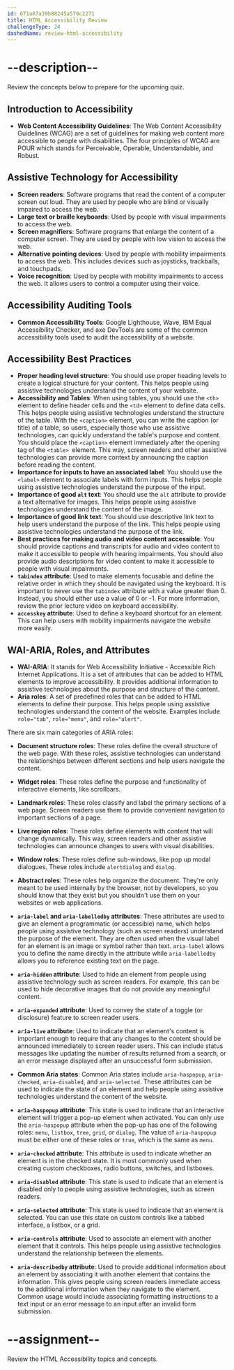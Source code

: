 ```yaml
---
id: 671a87a39b88245a579c2271
title: HTML Accessibility Review
challengeType: 24
dashedName: review-html-accessibility
---
```


# --description--

Review the concepts below to prepare for the upcoming quiz.

## Introduction to Accessibility

- **Web Content Accessibility Guidelines**: The Web Content Accessibility Guidelines (WCAG) are a set of guidelines for making web content more accessible to people with disabilities. The four principles of WCAG are POUR which stands for Perceivable, Operable, Understandable, and Robust.

## Assistive Technology for Accessibility

- **Screen readers**: Software programs that read the content of a computer screen out loud. They are used by people who are blind or visually impaired to access the web.
- **Large text or braille keyboards**: Used by people with visual impairments to access the web.
- **Screen magnifiers**: Software programs that enlarge the content of a computer screen. They are used by people with low vision to access the web.
- **Alternative pointing devices**: Used by people with mobility impairments to access the web. This includes devices such as joysticks, trackballs, and touchpads.
- **Voice recognition**: Used by people with mobility impairments to access the web. It allows users to control a computer using their voice.

## Accessibility Auditing Tools

- **Common Accessibility Tools**: Google Lighthouse, Wave, IBM Equal Accessibility Checker, and axe DevTools are some of the common accessibility tools used to audit the accessibility of a website.

## Accessibility Best Practices

- **Proper heading level structure**: You should use proper heading levels to create a logical structure for your content. This helps people using assistive technologies understand the content of your website.
- **Accessibility and Tables**: When using tables, you should use the `<th>` element to define header cells and the `<td>` element to define data cells. This helps people using assistive technologies understand the structure of the table. With the `<caption>` element, you can write the caption (or title) of a table, so users, especially those who use assistive technologies, can quickly understand the table's purpose and content. You should place the `<caption>` element immediately after the opening tag of the `<table> `element. This way, screen readers and other assistive technologies can provide more context by announcing the caption before reading the content.
- **Importance for inputs to have an associated label**: You should use the `<label>` element to associate labels with form inputs. This helps people using assistive technologies understand the purpose of the input.
- **Importance of good `alt` text**: You should use the `alt` attribute to provide a text alternative for images. This helps people using assistive technologies understand the content of the image.
- **Importance of good link text**: You should use descriptive link text to help users understand the purpose of the link. This helps people using assistive technologies understand the purpose of the link.
- **Best practices for making audio and video content accessible**: You should provide captions and transcripts for audio and video content to make it accessible to people with hearing impairments. You should also provide audio descriptions for video content to make it accessible to people with visual impairments.
- **`tabindex` attribute**: Used to make elements focusable and define the relative order in which they should be navigated using the keyboard. It is important to never use the `tabindex` attribute with a value greater than 0. Instead, you should either use a value of 0 or -1. For more information, review the prior lecture video on keyboard accessibility.
- **`accesskey` attribute**: Used to define a keyboard shortcut for an element. This can help users with mobility impairments navigate the website more easily.

## WAI-ARIA, Roles, and Attributes

- **WAI-ARIA**: It stands for Web Accessibility Initiative - Accessible Rich Internet Applications. It is a set of attributes that can be added to HTML elements to improve accessibility. It provides additional information to assistive technologies about the purpose and structure of the content.
- **Aria roles**: A set of predefined roles that can be added to HTML elements to define their purpose. This helps people using assistive technologies understand the content of the website. Examples include `role="tab"`, `role="menu"`, and `role="alert"`.

There are six main categories of ARIA roles:

- **Document structure roles**: These roles define the overall structure of the web page. With these roles, assistive technologies can understand the relationships between different sections and help users navigate the content.
- **Widget roles**: These roles define the purpose and functionality of interactive elements, like scrollbars.
- **Landmark roles**: These roles classify and label the primary sections of a web page. Screen readers use them to provide convenient navigation to important sections of a page.
- **Live region roles**: These roles define elements with content that will change dynamically. This way, screen readers and other assistive technologies can announce changes to users with visual disabilities.
- **Window roles**: These roles define sub-windows, like pop up modal dialogues. These roles include `alertdialog` and `dialog`. 
- **Abstract roles**: These roles help organize the document. They're only meant to be used internally by the browser, not by developers, so you should know that they exist but you shouldn't use them on your websites or web applications.

- **`aria-label` and `aria-labelledby` attributes**: These attributes are used to give an element a programmatic (or accessible) name, which helps people using assistive technology (such as screen readers) understand the purpose of the element. They are often used when the visual label for an element is an image or symbol rather than text. `aria-label` allows you to define the name directly in the attribute while `aria-labelledby` allows you to reference existing text on the page.
- **`aria-hidden` attribute**: Used to hide an element from people using assistive technology such as screen readers. For example, this can be used to hide decorative images that do not provide any meaningful content.
- **`aria-expanded` attribute**: Used to convey the state of a toggle (or disclosure) feature to screen reader users.
- **`aria-live` attribute**: Used to indicate that an element's content is important enough to require that any changes to the content should be announced immediately to screen reader users. This can include status messages like updating the number of results returned from a search, or an error message displayed after an unsuccessful form submission.
- **Common Aria states**: Common Aria states include `aria-haspopup`, `aria-checked`, `aria-disabled`, and `aria-selected`. These attributes can be used to indicate the state of an element and help people using assistive technologies understand the content of the website.
- **`aria-haspopup` attribute**: This state is used to indicate that an interactive element will trigger a pop-up element when activated. You can only use the `aria-haspopup` attribute when the pop-up has one of the following roles: `menu`, `listbox`, `tree`, `grid`, or `dialog`. The value of `aria-haspopup` must be either one of these roles or `true`, which is the same as `menu`.
- **`aria-checked` attribute**: This attribute is used to indicate whether an element is in the checked state. It is most commonly used when creating custom checkboxes, radio buttons, switches, and listboxes.
- **`aria-disabled` attribute**: This state is used to indicate that an element is disabled only to people using assistive technologies, such as screen readers.
- **`aria-selected` attribute**: This state is used to indicate that an element is selected. You can use this state on custom controls like a tabbed interface, a listbox, or a grid.
- **`aria-controls` attribute**: Used to associate an element with another element that it controls. This helps people using assistive technologies understand the relationship between the elements.
- **`aria-describedby` attribute**: Used to provide additional information about an element by associating it with another element that contains the information. This gives people using screen readers immediate access to the additional information when they navigate to the element. Common usage would include associating formatting instructions to a text input or an error message to an input after an invalid form submission.

# --assignment--

Review the HTML Accessibility topics and concepts.
